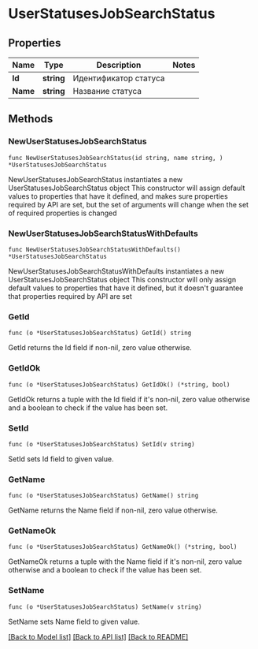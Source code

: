 # UserStatusesJobSearchStatus

## Properties

Name | Type | Description | Notes
------------ | ------------- | ------------- | -------------
**Id** | **string** | Идентификатор статуса | 
**Name** | **string** | Название статуса | 

## Methods

### NewUserStatusesJobSearchStatus

`func NewUserStatusesJobSearchStatus(id string, name string, ) *UserStatusesJobSearchStatus`

NewUserStatusesJobSearchStatus instantiates a new UserStatusesJobSearchStatus object
This constructor will assign default values to properties that have it defined,
and makes sure properties required by API are set, but the set of arguments
will change when the set of required properties is changed

### NewUserStatusesJobSearchStatusWithDefaults

`func NewUserStatusesJobSearchStatusWithDefaults() *UserStatusesJobSearchStatus`

NewUserStatusesJobSearchStatusWithDefaults instantiates a new UserStatusesJobSearchStatus object
This constructor will only assign default values to properties that have it defined,
but it doesn't guarantee that properties required by API are set

### GetId

`func (o *UserStatusesJobSearchStatus) GetId() string`

GetId returns the Id field if non-nil, zero value otherwise.

### GetIdOk

`func (o *UserStatusesJobSearchStatus) GetIdOk() (*string, bool)`

GetIdOk returns a tuple with the Id field if it's non-nil, zero value otherwise
and a boolean to check if the value has been set.

### SetId

`func (o *UserStatusesJobSearchStatus) SetId(v string)`

SetId sets Id field to given value.


### GetName

`func (o *UserStatusesJobSearchStatus) GetName() string`

GetName returns the Name field if non-nil, zero value otherwise.

### GetNameOk

`func (o *UserStatusesJobSearchStatus) GetNameOk() (*string, bool)`

GetNameOk returns a tuple with the Name field if it's non-nil, zero value otherwise
and a boolean to check if the value has been set.

### SetName

`func (o *UserStatusesJobSearchStatus) SetName(v string)`

SetName sets Name field to given value.



[[Back to Model list]](../README.md#documentation-for-models) [[Back to API list]](../README.md#documentation-for-api-endpoints) [[Back to README]](../README.md)


